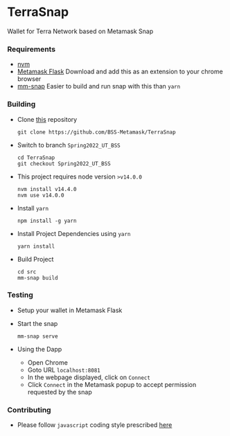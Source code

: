# TerraSnap
Wallet for Terra Network based on Metamask Snap

### Requirements

- [nvm](https://github.com/nvm-sh/nvm)
- [Metamask Flask](https://metamask.io/flask/) Download and add this as an extension to your chrome browser
- [mm-snap](https://www.npmjs.com/package/@metamask/snaps-cli) Easier to build and run snap with this than `yarn`

### Building

- Clone [this](https://github.com/BSS-Metamask/TerraSnap) repository
  ```
  git clone https://github.com/BSS-Metamask/TerraSnap
  ```
- Switch to branch `Spring2022_UT_BSS`
  ```
  cd TerraSnap
  git checkout Spring2022_UT_BSS
  ```
- This project requires node version `>v14.0.0`
  ```
  nvm install v14.4.0
  nvm use v14.0.0
  ```
- Install `yarn`
  ```
  npm install -g yarn
  ```
- Install Project Dependencies using `yarn`
  ```
  yarn install
  ```
- Build Project
  ```
  cd src
  mm-snap build
  ```

### Testing

- Setup your wallet in Metamask Flask

- Start the snap
  ```
  mm-snap serve
  ```

- Using the Dapp
  - Open Chrome
  - Goto URL `localhost:8081`
  - In the webpage displayed, click on `Connect`
  - Click `Connect` in the Metamask popup to accept permission requested by the snap

### Contributing

- Please follow `javascript` coding style prescribed [here](https://google.github.io/styleguide/jsguide.html)
  
